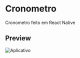 # Cronometro
Cronometro feito em React Native

## Preview

![Aplicativo]([https://github.com/ThArthur/cronometro/blob/main/Android%20Emulator%20-%20Pixel_2_API_29_5554%202021-08-10%2016-29-40.gif](https://github.com/ThArthur/PokemonApp/blob/master/Gif.gif)https://github.com/ThArthur/PokemonApp/blob/master/Gif.gif)
